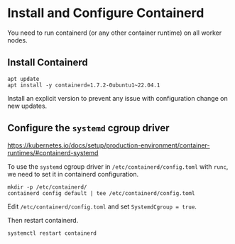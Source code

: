 # Install and Configure Containerd

You need to run containerd (or any other container runtime) on all worker nodes.

## Install Containerd

```shell
apt update
apt install -y containerd=1.7.2-0ubuntu1~22.04.1
```

Install an explicit version to prevent any issue with configuration change on new updates.

## Configure the `systemd` cgroup driver

https://kubernetes.io/docs/setup/production-environment/container-runtimes/#containerd-systemd

To use the `systemd` cgroup driver in `/etc/containerd/config.toml` with `runc`,
we need to set it in containerd configuration.

```shell
mkdir -p /etc/containerd/
containerd config default | tee /etc/containerd/config.toml
```

Edit `/etc/containerd/config.toml` and set `SystemdCgroup = true`.

Then restart containerd.

```shell
systemctl restart containerd
```
